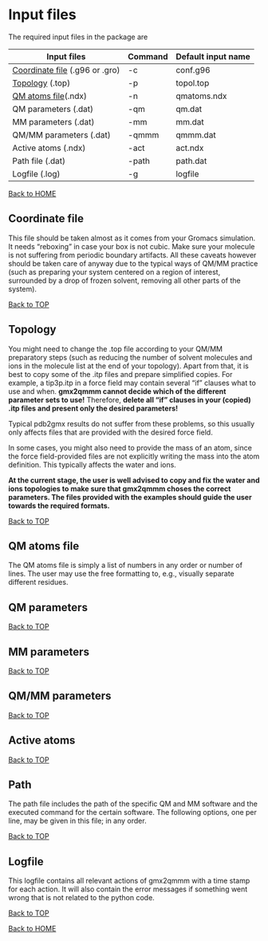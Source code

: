 # Input files

The required input files in the package are

|Input files|Command|Default input name|
| ------ | ------ | ------ |
|[Coordinate file](#Coordinate-file) (.g96 or .gro)|-c|conf.g96|
|[Topology](#Topology) (.top)|-p|topol.top|
|[QM atoms file](#QM-atoms-file)(.ndx)|-n|qmatoms.ndx|
|QM parameters (.dat)|-qm|qm.dat|
|MM parameters (.dat)|-mm|mm.dat|
|QM/MM parameters (.dat)|-qmmm|qmmm.dat|
|Active atoms (.ndx)|-act|act.ndx|
|Path file (.dat)|-path|path.dat|
|Logfile (.log)|-g|logfile|

[Back to HOME](https://gmx2qmmm.github.io/gmx2qmmm_io/)

## Coordinate file

This file should be taken almost as it comes from your Gromacs simulation. It needs “reboxing” in case your box is not cubic. Make sure your molecule is not suffering from periodic boundary artifacts. All these caveats however should be taken care of anyway due to the typical ways of QM/MM practice (such as preparing your system centered on a region of interest, surrounded by a drop of frozen solvent, removing all other parts of the system).

[Back to TOP](#Input-files)

## Topology

You might need to change the .top file according to your QM/MM preparatory steps (such as reducing the number of solvent molecules and ions in the molecule list at the end of your topology). Apart from that, it is best to copy some of the .itp files and prepare simplified copies. For example, a tip3p.itp in a force field may contain several “if” clauses what to use and when. **gmx2qmmm cannot decide which of the different parameter sets to use!** Therefore, **delete all “if” clauses in your (copied) .itp files and present only the desired parameters!**

Typical pdb2gmx results do not suffer from these problems, so this usually only affects files that are provided with the desired force field.

In some cases, you might also need to provide the mass of an atom, since the force field-provided files are not explicitly writing the mass into the atom definition. This typically affects the water and ions. 

**At the current stage, the user is well advised to copy and fix the water and ions topologies to make sure that gmx2qmmm choses the correct parameters. The files provided with the examples should guide the user towards the required formats.**

[Back to TOP](#Input-files)

## QM atoms file

The QM atoms file is simply a list of numbers in any order or number of lines. The user may use the free
formatting to, e.g., visually separate different residues.

## QM parameters

[Back to TOP](#Input-files)

## MM parameters

[Back to TOP](#Input-files)

## QM/MM parameters

[Back to TOP](#Input-files)

## Active atoms

[Back to TOP](#Input-files)

## Path
The path file includes the path of the specific QM and MM software and the executed command for the certain software. The following options, one per line, may be given in this file; in any order.

[Back to TOP](#Input-files)

## Logfile

This logfile contains all relevant actions of gmx2qmmm with a time stamp for each action. It will also contain the error messages if something went wrong that is not related to the python code.

[Back to TOP](#Input-files)

[Back to HOME](https://gmx2qmmm.github.io/gmx2qmmm_io/)
